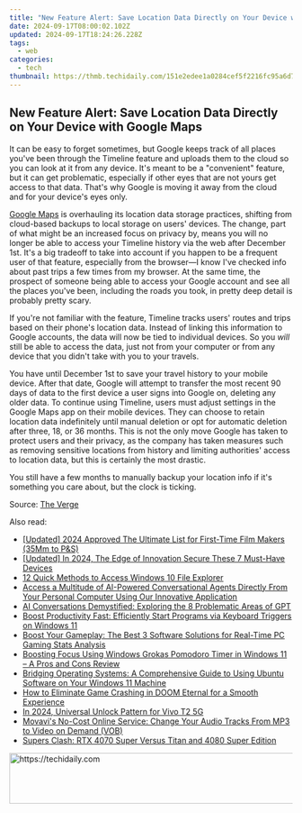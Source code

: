 ```yaml
---
title: "New Feature Alert: Save Location Data Directly on Your Device with Google Maps"
date: 2024-09-17T08:00:02.102Z
updated: 2024-09-17T18:24:26.228Z
tags:
  - web
categories:
  - tech
thumbnail: https://thmb.techidaily.com/151e2edee1a0284cef5f2216fc95a6d76e6031c7de10b21fb5cd31a56d669f73.jpg
---
```


## New Feature Alert: Save Location Data Directly on Your Device with Google Maps

It can be easy to forget sometimes, but Google keeps track of all places you've been through the Timeline feature and uploads them to the cloud so you can look at it from any device. It's meant to be a "convenient" feature, but it can get problematic, especially if other eyes that are not yours get access to that data. That's why Google is moving it away from the cloud and for your device's eyes only.

[Google Maps](https://youtube-help.techidaily.com/2024-approved-maximizing-traffic-with-effective-youtube-titles/) is overhauling its location data storage practices, shifting from cloud-based backups to local storage on users' devices. The change, part of what might be an increased focus on privacy by, means you will no longer be able to access your Timeline history via the web after December 1st. It's a big tradeoff to take into account if you happen to be a frequent user of that feature, especially from the browser—I know I've checked info about past trips a few times from my browser. At the same time, the prospect of someone being able to access your Google account and see all the places you've been, including the roads you took, in pretty deep detail is probably pretty scary.

 If you're not familiar with the feature, Timeline tracks users' routes and trips based on their phone's location data. Instead of linking this information to Google accounts, the data will now be tied to individual devices. So you _will_ still be able to access the data, just not from your computer or from any device that you didn't take with you to your travels.

 You have until December 1st to save your travel history to your mobile device. After that date, Google will attempt to transfer the most recent 90 days of data to the first device a user signs into Google on, deleting any older data. To continue using Timeline, users must adjust settings in the Google Maps app on their mobile devices. They can choose to retain location data indefinitely until manual deletion or opt for automatic deletion after three, 18, or 36 months. This is not the only move Google has taken to protect users and their privacy, as the company has taken measures such as removing sensitive locations from history and limiting authorities' access to location data, but this is certainly the most drastic.

 You still have a few months to manually backup your location info if it's something you care about, but the clock is ticking.

 Source: [The Verge](https://www.theverge.com/2024/6/5/24172204/google-maps-delete-location-history-timeline)

<ins class="adsbygoogle"
     style="display:block"
     data-ad-format="autorelaxed"
     data-ad-client="ca-pub-7571918770474297"
     data-ad-slot="1223367746"></ins>

<ins class="adsbygoogle"
     style="display:block"
     data-ad-client="ca-pub-7571918770474297"
     data-ad-slot="8358498916"
     data-ad-format="auto"
     data-full-width-responsive="true"></ins>

<span class="atpl-alsoreadstyle">Also read:</span>
<div><ul>
<li><a href="https://fox-links.techidaily.com/updated-2024-approved-the-ultimate-list-for-first-time-film-makers-35mm-to-pands/"><u>[Updated] 2024 Approved The Ultimate List for First-Time Film Makers (35Mm to P&S)</u></a></li>
<li><a href="https://vp-tips.techidaily.com/updated-in-2024-the-edge-of-innovation-secure-these-7-must-have-devices/"><u>[Updated] In 2024, The Edge of Innovation Secure These 7 Must-Have Devices</u></a></li>
<li><a href="https://some-skills.techidaily.com/12-quick-methods-to-access-windows-10-file-explorer/"><u>12 Quick Methods to Access Windows 10 File Explorer</u></a></li>
<li><a href="https://some-skills.techidaily.com/access-a-multitude-of-ai-powered-conversational-agents-directly-from-your-personal-computer-using-our-innovative-application/"><u>Access a Multitude of AI-Powered Conversational Agents Directly From Your Personal Computer Using Our Innovative Application</u></a></li>
<li><a href="https://tech-revival.techidaily.com/ai-conversations-demystified-exploring-the-8-problematic-areas-of-gpt/"><u>AI Conversations Demystified: Exploring the 8 Problematic Areas of GPT</u></a></li>
<li><a href="https://some-skills.techidaily.com/boost-productivity-fast-efficiently-start-programs-via-keyboard-triggers-on-windows-11/"><u>Boost Productivity Fast: Efficiently Start Programs via Keyboard Triggers on Windows 11</u></a></li>
<li><a href="https://some-skills.techidaily.com/boost-your-gameplay-the-best-3-software-solutions-for-real-time-pc-gaming-stats-analysis/"><u>Boost Your Gameplay: The Best 3 Software Solutions for Real-Time PC Gaming Stats Analysis</u></a></li>
<li><a href="https://some-skills.techidaily.com/boosting-focus-using-windows-grokas-pomodoro-timer-in-windows-11-a-pros-and-cons-review/"><u>Boosting Focus Using Windows Grokas Pomodoro Timer in Windows 11 – A Pros and Cons Review</u></a></li>
<li><a href="https://some-skills.techidaily.com/bridging-operating-systems-a-comprehensive-guide-to-using-ubuntu-software-on-your-windows-11-machine/"><u>Bridging Operating Systems: A Comprehensive Guide to Using Ubuntu Software on Your Windows 11 Machine</u></a></li>
<li><a href="https://win-able.techidaily.com/how-to-eliminate-game-crashing-in-doom-eternal-for-a-smooth-experience/"><u>How to Eliminate Game Crashing in DOOM Eternal for a Smooth Experience</u></a></li>
<li><a href="https://android-unlock.techidaily.com/in-2024-universal-unlock-pattern-for-vivo-t2-5g-by-drfone-android/"><u>In 2024, Universal Unlock Pattern for Vivo T2 5G</u></a></li>
<li><a href="https://win11-tips.techidaily.com/movavis-no-cost-online-service-change-your-audio-tracks-from-mp3-to-video-on-demand-vob/"><u>Movavi's No-Cost Online Service: Change Your Audio Tracks From MP3 to Video on Demand (VOB)</u></a></li>
<li><a href="https://games-able.techidaily.com/supers-clash-rtx-4070-super-versus-titan-and-4080-super-edition/"><u>Supers Clash: RTX 4070 Super Versus Titan and 4080 Super Edition</u></a></li>
</ul></div>

<!-- affiliate ads begin -->
<a href="https://ephamedtechinc.pxf.io/c/5597632/2123508/26400" target="_top" id="2123508">
  <img src="//a.impactradius-go.com/display-ad/26400-2123508" border="0" alt="https://techidaily.com" width="728" height="90"/>
</a>
<img height="0" width="0" src="https://ephamedtechinc.pxf.io/i/5597632/2123508/26400" style="position:absolute;visibility:hidden;" border="0" />
<!-- affiliate ads end -->

